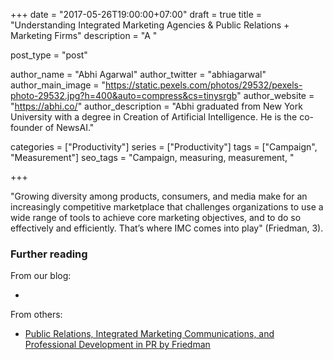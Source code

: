 +++
date = "2017-05-26T19:00:00+07:00"
draft = true
title = "Understanding Integrated Marketing Agencies & Public Relations + Marketing Firms"
description = "A "

post_type = "post"

author_name = "Abhi Agarwal"
author_twitter = "abhiagarwal"
author_main_image = "https://static.pexels.com/photos/29532/pexels-photo-29532.jpg?h=400&auto=compress&cs=tinysrgb"
author_website = "https://abhi.co/"
author_description = "Abhi graduated from New York University with a degree in Creation of Artificial Intelligence. He is the co-founder of NewsAI."

categories = ["Productivity"]
series = ["Productivity"]
tags = ["Campaign", "Measurement"]
seo_tags = "Campaign, measuring, measurement, "

+++

"Growing diversity among products, consumers, and media make for an increasingly competitive marketplace that challenges organizations to use a wide range of tools to achieve core marketing objectives, and to do so effectively and efficiently. That’s where IMC comes into play" (Friedman, 3).

### Further reading

From our blog:

-

From others:

- [Public Relations, Integrated Marketing Communications, and Professional Development in PR by Friedman](http://apps-prssa.prsa.org/events/Conference/Program/12Program/12Presentations/IMC_MitchellFriedman.pdf)
